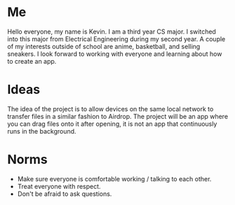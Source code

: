 # Me

Hello everyone, my name is Kevin. I am a third year CS major. I switched into this major from Electrical Engineering during my second year. A couple of my interests outside of school are anime, basketball, and selling sneakers. I look forward to working with everyone and learning about how to create an app.

# Ideas

The idea of the project is to allow devices on the same local network to transfer files in a similar fashion to Airdrop. The project will be an app where you can drag files onto it after opening, it is not an app that continuously runs in the background.

# Norms

- Make sure everyone is comfortable working / talking to each other.
- Treat everyone with respect.
- Don't be afraid to ask questions.
